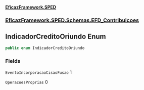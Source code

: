 #### [EficazFramework.SPED](EficazFrameworkSPED.md 'EficazFramework SPED')
### [EficazFramework.SPED.Schemas.EFD_Contribuicoes](EficazFramework.SPED.Schemas.EFD_Contribuicoes.md 'EficazFramework.SPED.Schemas.EFD_Contribuicoes')

## IndicadorCreditoOriundo Enum

```csharp
public enum IndicadorCreditoOriundo
```
### Fields

<a name='EficazFramework.SPED.Schemas.EFD_Contribuicoes.IndicadorCreditoOriundo.EventoIncorporacaoCisaoFusao'></a>

`EventoIncorporacaoCisaoFusao` 1

<a name='EficazFramework.SPED.Schemas.EFD_Contribuicoes.IndicadorCreditoOriundo.OperacoesProprias'></a>

`OperacoesProprias` 0